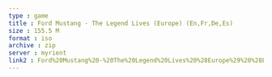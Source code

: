 ```yaml
---
type : game
title : Ford Mustang - The Legend Lives (Europe) (En,Fr,De,Es)
size : 155.5 M
format : iso
archive : zip
server : myrient
link2 : Ford%20Mustang%20-%20The%20Legend%20Lives%20%28Europe%29%20%28En%2CFr%2CDe%2CEs%29
---
```


